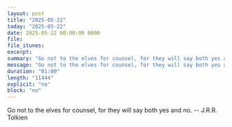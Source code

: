 ```yaml
---
layout: post
title: "2025-05-22"
today: "2025-05-22"
date: 2025-05-22 00:00:00 0000
file:
file_itunes:
excerpt:
summary: "Go not to the elves for counsel, for they will say both yes and no. -- J.R.R. Tolkien"
message: "Go not to the elves for counsel, for they will say both yes and no. -- J.R.R. Tolkien"
duration: "01:00"
length: "11444"
explicit: "no"
block: "no"
---
```

Go not to the elves for counsel, for they will say both yes and no. -- J.R.R. Tolkien

